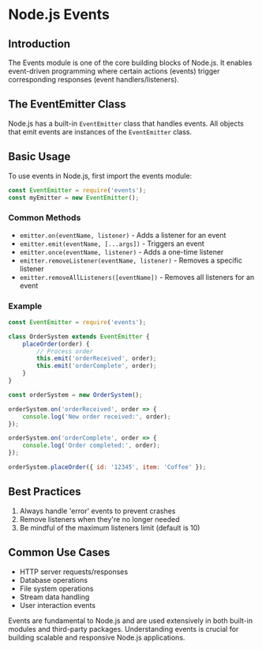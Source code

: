 # Node.js Events

## Introduction

The Events module is one of the core building blocks of Node.js. It enables event-driven programming where certain actions (events) trigger corresponding responses (event handlers/listeners).

## The EventEmitter Class

Node.js has a built-in `EventEmitter` class that handles events. All objects that emit events are instances of the `EventEmitter` class.

## Basic Usage

To use events in Node.js, first import the events module:

```javascript
const EventEmitter = require('events');
const myEmitter = new EventEmitter();
```

### Common Methods

- `emitter.on(eventName, listener)` - Adds a listener for an event
- `emitter.emit(eventName, [...args])` - Triggers an event
- `emitter.once(eventName, listener)` - Adds a one-time listener
- `emitter.removeListener(eventName, listener)` - Removes a specific listener
- `emitter.removeAllListeners([eventName])` - Removes all listeners for an event

### Example

```javascript
const EventEmitter = require('events');

class OrderSystem extends EventEmitter {
	placeOrder(order) {
		// Process order
		this.emit('orderReceived', order);
		this.emit('orderComplete', order);
	}
}

const orderSystem = new OrderSystem();

orderSystem.on('orderReceived', order => {
	console.log('New order received:', order);
});

orderSystem.on('orderComplete', order => {
	console.log('Order completed:', order);
});

orderSystem.placeOrder({ id: '12345', item: 'Coffee' });
```

## Best Practices

1. Always handle 'error' events to prevent crashes
2. Remove listeners when they're no longer needed
3. Be mindful of the maximum listeners limit (default is 10)

## Common Use Cases

- HTTP server requests/responses
- Database operations
- File system operations
- Stream data handling
- User interaction events

Events are fundamental to Node.js and are used extensively in both built-in modules and third-party packages. Understanding events is crucial for building scalable and responsive Node.js applications.
